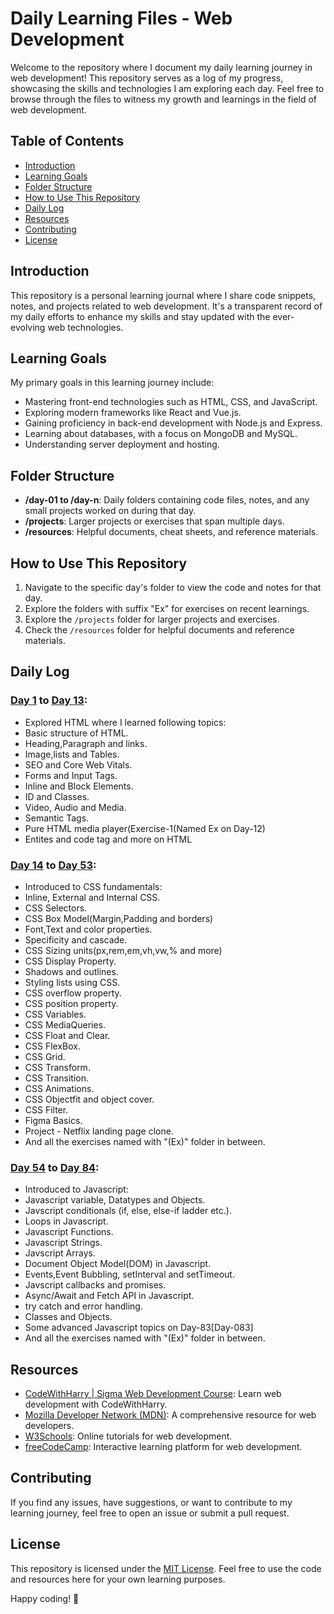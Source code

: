 # Daily Learning Files - Web Development

Welcome to the repository where I document my daily learning journey in web development! This repository serves as a log of my progress, showcasing the skills and technologies I am exploring each day. Feel free to browse through the files to witness my growth and learnings in the field of web development.

## Table of Contents
- [Introduction](#introduction)
- [Learning Goals](#learning-goals)
- [Folder Structure](#folder-structure)
- [How to Use This Repository](#how-to-use-this-repository)
- [Daily Log](#daily-log)
- [Resources](#resources)
- [Contributing](#contributing)
- [License](#license)

## Introduction

This repository is a personal learning journal where I share code snippets, notes, and projects related to web development. It's a transparent record of my daily efforts to enhance my skills and stay updated with the ever-evolving web technologies.

## Learning Goals

My primary goals in this learning journey include:
- Mastering front-end technologies such as HTML, CSS, and JavaScript.
- Exploring modern frameworks like React and Vue.js.
- Gaining proficiency in back-end development with Node.js and Express.
- Learning about databases, with a focus on MongoDB and MySQL.
- Understanding server deployment and hosting.

## Folder Structure
- **/day-01 to /day-n**: Daily folders containing code files, notes, and any small projects worked on during that day.
- **/projects**: Larger projects or exercises that span multiple days.
- **/resources**: Helpful documents, cheat sheets, and reference materials.

## How to Use This Repository
1. Navigate to the specific day's folder to view the code and notes for that day.
2. Explore the folders with suffix "Ex" for exercises on recent learnings.
3. Explore the `/projects` folder for larger projects and exercises.
4. Check the `/resources` folder for helpful documents and reference materials.

## Daily Log
### [Day 1](/Day-01) to [Day 13](/Day-13):
- Explored HTML where I learned following topics:
- Basic structure of HTML.
- Heading,Paragraph and links.
- Image,lists and Tables.
- SEO and Core Web Vitals.
- Forms and Input Tags.
- Inline and Block Elements.
- ID and Classes.
- Video, Audio and Media.
- Semantic Tags.
- Pure HTML media player(Exercise-1(Named Ex on Day-12)
- Entites and code tag and more on HTML

### [Day 14](/Day-14) to [Day 53](/Day-53):
- Introduced to CSS fundamentals:
- Inline, External and Internal CSS.
- CSS Selectors.
- CSS Box Model(Margin,Padding and borders)
- Font,Text and color properties.
- Specificity and cascade.
- CSS Sizing units(px,rem,em,vh,vw,% and more)
- CSS Display Property.
- Shadows and outlines.
- Styling lists using CSS.
- CSS overflow property.
- CSS position property.
- CSS Variables.
- CSS MediaQueries.
- CSS Float and Clear.
- CSS FlexBox.
- CSS Grid.
- CSS Transform.
- CSS Transition.
- CSS Animations.
- CSS Objectfit and object cover.
- CSS Filter.
- Figma Basics.
- Project - Netflix landing page clone.
- And all the exercises named with "(Ex)" folder in between.
  
### [Day 54](/Day-54) to [Day 84](/Day-84):
- Introduced to Javascript:
- Javascript variable, Datatypes and Objects.
- Javscript conditionals (if, else, else-if ladder etc.).
- Loops in Javascript.
- Javascript Functions.
- Javascript Strings.
- Javscript Arrays.
- Document Object Model(DOM) in Javascript.
- Events,Event Bubbling, setInterval and setTimeout.
- Javscript callbacks and promises.
- Async/Await and Fetch API in Javascript.
- try catch and error handling.
- Classes and Objects.
- Some advanced Javascript topics on Day-83[Day-083]
- And all the exercises named with "(Ex)" folder in between.

## Resources
- [CodeWithHarry | Sigma Web Development Course](https://youtube.com/playlist?list=PLu0W_9lII9agq5TrH9XLIKQvv0iaF2X3w&si=ys7T7lPpWq73rHbF): Learn web 
  development with CodeWithHarry.
- [Mozilla Developer Network (MDN)](https://developer.mozilla.org/en-US/): A comprehensive resource for web developers.
- [W3Schools](https://www.w3schools.com/): Online tutorials for web development.
- [freeCodeCamp](https://www.freecodecamp.org/): Interactive learning platform for web development.

## Contributing
If you find any issues, have suggestions, or want to contribute to my learning journey, feel free to open an issue or submit a pull request.

## License
This repository is licensed under the [MIT License](LICENSE). Feel free to use the code and resources here for your own learning purposes.

Happy coding! 🚀
